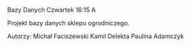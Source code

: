 Bazy Danych Czwartek 16:15 A

Projekt bazy danych sklepu ogrodniczego.

Autorzy:
Michał Faciszewski
Kamil Delekta
Paulina Adamczyk
